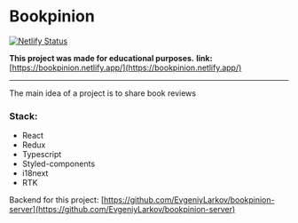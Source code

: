 # Bookpinion
[![Netlify Status](https://api.netlify.com/api/v1/badges/f0fe300f-cb11-4839-8acd-7ba18c1de7d3/deploy-status)](https://app.netlify.com/sites/bookpinion/deploys)

 **This project was made for educational purposes.**
 **link:** [https://bookpinion.netlify.app/](https://bookpinion.netlify.app/)
 ** **
 The main idea of a project is to share book reviews
### Stack:
- React
- Redux
- Typescript
- Styled-components
- i18next 
- RTK

Backend for this project: [https://github.com/EvgeniyLarkov/bookpinion-server](https://github.com/EvgeniyLarkov/bookpinion-server)